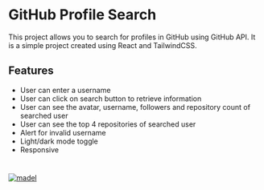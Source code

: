 # GitHub Profile Search

This project allows you to search for profiles in GitHub using GitHub API. It is a simple project created using React and TailwindCSS.
## Features

- User can enter a username
- User can click on search button to retrieve information
- User can see the avatar, username, followers and repository count of searched user
- User can see the top 4 repositories of searched user
- Alert for invalid username
- Light/dark mode toggle
- Responsive

#

[![madel](https://img.shields.io/badge/madel-v1.0.0-red.svg)](https://choosealicense.com/licenses/mit/)